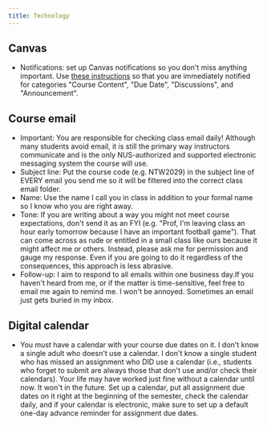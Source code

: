 ```yaml
---
title: Technology
---
```

## Canvas

- Notifications: set up Canvas notifications so you don't miss anything important. Use [these instructions](https://community.canvaslms.com/t5/Student-Guide/How-do-I-manage-my-Canvas-notification-settings-as-a-student/ta-p/434) so that you are immediately notified for categories "Course Content", "Due Date", "Discussions", and "Announcement".

## Course email

- Important: You are responsible for checking class email daily! Although many students avoid email, it is still the primary way instructors communicate and is the only NUS-authorized and supported electronic messaging system the course will use.
- Subject line: Put the course code (e.g. NTW2029) in the subject line of EVERY email you send me so it will be filtered into the correct class email folder.
- Name: Use the name I call you in class in addition to your formal name so I know who you are right away.
- Tone: If you are writing about a way you might not meet course expectations, don't send it as an FYI (e.g. "Prof, I'm leaving class an hour early tomorrow because I have an important football game"). That can come across as rude or entitled in a small class like ours because it might affect me or others. Instead, please ask me for permission and gauge my response. Even if you are going to do it regardless of the consequences, this approach is less abrasive.
- Follow-up: I aim to respond to all emails within one business day.If you haven't heard from me, or if the matter is time-sensitive, feel free to email me again to remind me. I won't be annoyed. Sometimes an email just gets buried in my inbox.

## Digital calendar

- You _must_ have a calendar with your course due dates on it. I don't know a single adult who doesn't use a calendar. I don't know a single student who has missed an assignment who DID use a calendar (i.e., students who forget to submit are always those that don't use and/or check their calendars). Your life may have worked just fine without a calendar until now. It won't in the future. Set up a calendar, put all assignment due dates on it right at the beginning of the semester, check the calendar daily, and if your calendar is electronic, make sure to set up a default one-day advance reminder for assignment due dates.
